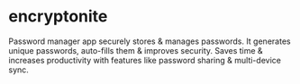 # encryptonite
Password manager app securely stores &amp; manages passwords. It generates unique passwords, auto-fills them &amp; improves security. Saves time &amp; increases productivity with features like password sharing &amp; multi-device sync.
